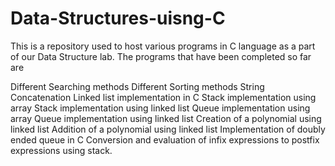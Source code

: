 # Data-Structures-uisng-C
This is a repository used to host various programs in C language as a part of our Data Structure lab.
The programs that have been completed so far are

Different Searching methods
Different Sorting methods
String Concatenation
Linked list implementation in C
Stack implementation using array
Stack implementation using linked list
Queue implementation using array
Queue implementation using linked list
Creation of a polynomial using linked list
Addition of a polynomial using linked list
Implementation of doubly ended queue in C
Conversion and evaluation of infix expressions to postfix expressions using stack.
